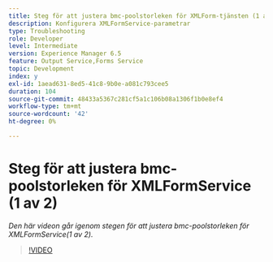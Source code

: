 ```yaml
---
title: Steg för att justera bmc-poolstorleken för XMLForm-tjänsten (1 av 2)
description: Konfigurera XMLFormService-parametrar
type: Troubleshooting
role: Developer
level: Intermediate
version: Experience Manager 6.5
feature: Output Service,Forms Service
topic: Development
index: y
exl-id: 1aead631-8ed5-41c8-9b0e-a081c793cee5
duration: 104
source-git-commit: 48433a5367c281cf5a1c106b08a1306f1b0e8ef4
workflow-type: tm+mt
source-wordcount: '42'
ht-degree: 0%

---
```



# Steg för att justera bmc-poolstorleken för XMLFormService (1 av 2)

*Den här videon går igenom stegen för att justera bmc-poolstorleken för XMLFormService(1 av 2).*

>[!VIDEO](https://video.tv.adobe.com/v/3438668?quality=12&learn=on&captions=swe)
